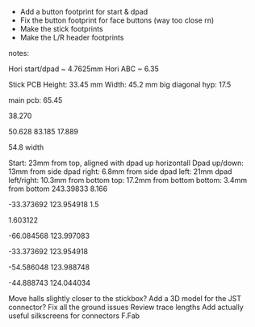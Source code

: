 - Add a button footprint for start & dpad
- Fix the button footprint for face buttons (way too close rn)
- Make the stick footprints
- Make the L/R header footprints

notes:

Hori start/dpad ~ 4.7625mm
Hori ABC ~ 6.35

Stick PCB
Height: 33.45 mm
Width: 45.2 mm
big diagonal hyp: 17.5


main pcb: 65.45

38.270


50.628
83.185
17.889

54.8 width


Start: 23mm from top, aligned with dpad up horizontall
Dpad up/down: 13mm from side
dpad right: 6.8mm from side
dpad left: 21mm
dpad left/right: 10.3mm from bottom
top: 17.2mm from bottom
bottom: 3.4mm from bottom
243.39833
8.166


-33.373692
123.954918
1.5

1.603122

-66.084568
123.997083

-33.373692
123.954918

-54.586048
123.988748

-44.888743
124.044034

Move halls slightly closer to the stickbox?
Add a 3D model for the JST connector?
Fix all the ground issues
Review trace lengths
Add actually useful silkscreens for connectors
F.Fab
